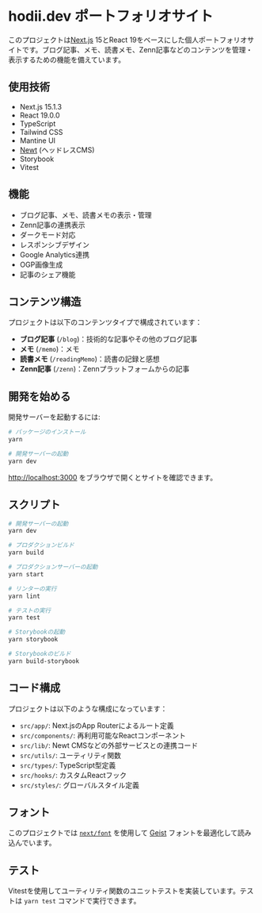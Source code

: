 # hodii.dev ポートフォリオサイト

このプロジェクトは[Next.js](https://nextjs.org) 15とReact 19をベースにした個人ポートフォリオサイトです。ブログ記事、メモ、読書メモ、Zenn記事などのコンテンツを管理・表示するための機能を備えています。

## 使用技術

- Next.js 15.1.3
- React 19.0.0
- TypeScript
- Tailwind CSS
- Mantine UI
- [Newt](https://www.newt.so/) (ヘッドレスCMS)
- Storybook
- Vitest

## 機能

- ブログ記事、メモ、読書メモの表示・管理
- Zenn記事の連携表示
- ダークモード対応
- レスポンシブデザイン
- Google Analytics連携
- OGP画像生成
- 記事のシェア機能

## コンテンツ構造

プロジェクトは以下のコンテンツタイプで構成されています：

- **ブログ記事** (`/blog`)：技術的な記事やその他のブログ記事
- **メモ** (`/memo`)：メモ
- **読書メモ** (`/readingMemo`)：読書の記録と感想
- **Zenn記事** (`/zenn`)：Zennプラットフォームからの記事

## 開発を始める

開発サーバーを起動するには:

```bash
# パッケージのインストール
yarn

# 開発サーバーの起動
yarn dev
```

[http://localhost:3000](http://localhost:3000) をブラウザで開くとサイトを確認できます。

## スクリプト

```bash
# 開発サーバーの起動
yarn dev

# プロダクションビルド
yarn build

# プロダクションサーバーの起動
yarn start

# リンターの実行
yarn lint

# テストの実行
yarn test

# Storybookの起動
yarn storybook

# Storybookのビルド
yarn build-storybook
```

## コード構成

プロジェクトは以下のような構成になっています：

- `src/app/`: Next.jsのApp Routerによるルート定義
- `src/components/`: 再利用可能なReactコンポーネント
- `src/lib/`: Newt CMSなどの外部サービスとの連携コード
- `src/utils/`: ユーティリティ関数
- `src/types/`: TypeScript型定義
- `src/hooks/`: カスタムReactフック
- `src/styles/`: グローバルスタイル定義

## フォント

このプロジェクトでは [`next/font`](https://nextjs.org/docs/app/building-your-application/optimizing/fonts) を使用して [Geist](https://vercel.com/font) フォントを最適化して読み込んでいます。

## テスト

Vitestを使用してユーティリティ関数のユニットテストを実装しています。テストは `yarn test` コマンドで実行できます。
